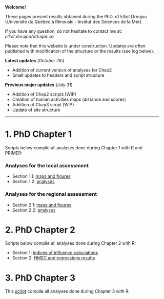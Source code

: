 **Welcome!**

These pages present results obtained during the PhD. of Elliot Dreujou (Université du Québec à Rimouski - Institut des Sciences de la Mer).

If you have any question, do not hesitate to contact me at: *elliot.dreujou(at)uqar.ca*

Please note that this website is under construction. Updates are often published with modification of the structure or the results (see log below).

**Latest updates** (*October 7th*)<br>
- Addition of current version of analyses for Chap2
- Small updates to headers and script structure

**Previous major updates** (*July 31*)<br>
- Addition of Chap2 scripts (WIP)
- Creation of human activities maps (distance and scores)
- Addition of Chap3 script (WIP)
- Update of site structure

-----


# 1. PhD Chapter 1

Scripts below compile all analyses done during Chapter 1 with R and PRIMER:

### Analyses for the local assessment

- Section 1.1: [maps and figures](https://eldre.github.io/eldre-phd/Chap1/C1_analyses_loc1.html)
- Section 1.2: [analyses](https://eldre.github.io/eldre-phd/Chap1/C1_analyses_loc2.html)

### Analyses for the regional assessment

- Section 2.1: [maps and figures](https://eldre.github.io/eldre-phd/Chap1/C1_analyses_reg1.html)
- Section 2.2: [analyses](https://eldre.github.io/eldre-phd/Chap1/C1_analyses_reg2.html)

# 2. PhD Chapter 2

Scripts below compile all analyses done during Chapter 2 with R:

- Section 1: [indices of influence calculations](https://eldre.github.io/eldre-phd/Chap2/C2_analyses_1.html)
- Section 2: [HMSC and regressions results](https://eldre.github.io/eldre-phd/Chap2/C2_analyses_2.html)

# 3. PhD Chapter 3

This [script](https://eldre.github.io/eldre-phd/Chap3/C3_analyses.html) compile all analyses done during Chapter 3 with R.
